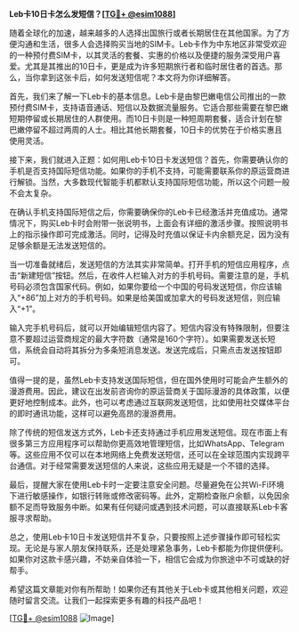 **Leb卡10日卡怎么发短信？[[TG💪+ @esim1088](https://t.me/s/esim1088)]**

随着全球化的加速，越来越多的人选择出国旅行或者长期居住在其他国家。为了方便沟通和生活，很多人会选择购买当地的SIM卡。Leb卡作为中东地区非常受欢迎的一种预付费SIM卡，以其灵活的套餐、实惠的价格以及便捷的服务深受用户喜爱。尤其是其推出的10日卡，更是成为许多短期旅行者和临时居住者的首选。那么，当你拿到这张卡后，如何发送短信呢？本文将为你详细解答。

首先，我们来了解一下Leb卡的基本信息。Leb卡是由黎巴嫩电信公司推出的一款预付费SIM卡，支持语音通话、短信以及数据流量服务。它适合那些需要在黎巴嫩短期停留或长期居住的人群使用。而10日卡则是一种短周期套餐，适合计划在黎巴嫩停留不超过两周的人士。相比其他长期套餐，10日卡的优势在于价格实惠且使用灵活。

接下来，我们就进入正题：如何用Leb卡10日卡发送短信？首先，你需要确认你的手机是否支持国际短信功能。如果你的手机不支持，可能需要联系你的原运营商进行解锁。当然，大多数现代智能手机都默认支持国际短信功能，所以这个问题一般不会太复杂。

在确认手机支持国际短信之后，你需要确保你的Leb卡已经激活并充值成功。通常情况下，购买Leb卡时会附带一张说明书，上面会有详细的激活步骤。按照说明书上的指示操作即可完成激活。同时，记得及时充值以保证卡内余额充足，因为没有足够余额是无法发送短信的。

当一切准备就绪后，发送短信的方法其实非常简单。打开手机的短信应用程序，点击“新建短信”按钮。然后，在收件人栏输入对方的手机号码。需要注意的是，手机号码必须包含国家代码。例如，如果你要给一个中国的号码发送短信，你应该输入“+86”加上对方的手机号码。如果是给美国或加拿大的号码发送短信，则应输入“+1”。

输入完手机号码后，就可以开始编辑短信内容了。短信内容没有特殊限制，但要注意不要超过运营商规定的最大字符数（通常是160个字符）。如果需要发送长短信，系统会自动将其拆分为多条短消息发送。发送完成后，只需点击发送按钮即可。

值得一提的是，虽然Leb卡支持发送国际短信，但在国外使用时可能会产生额外的漫游费用。因此，建议在出发前咨询你的原运营商关于国际漫游的具体政策，以便更好地控制成本。此外，也可以考虑通过互联网发送短信，比如使用社交媒体平台的即时通讯功能，这样可以避免高昂的漫游费用。

除了传统的短信发送方式外，Leb卡还支持通过手机应用发送短信。现在市面上有很多第三方应用程序可以帮助你更高效地管理短信，比如WhatsApp、Telegram等。这些应用不仅可以在本地网络上免费发送短信，还可以在全球范围内实现跨平台通信。对于经常需要发送短信的人来说，这些应用无疑是一个不错的选择。

最后，提醒大家在使用Leb卡时一定要注意安全问题。尽量避免在公共Wi-Fi环境下进行敏感操作，如银行转账或修改密码等。此外，定期检查账户余额，以免因余额不足而导致服务中断。如果有任何疑问或遇到技术问题，可以直接联系Leb卡客服寻求帮助。

总之，使用Leb卡10日卡发送短信并不复杂，只要按照上述步骤操作即可轻松实现。无论是与家人朋友保持联系，还是处理紧急事务，Leb卡都能为你提供便利。如果你对这款卡感兴趣，不妨亲自体验一下，相信它会成为你旅途中不可或缺的好帮手。

希望这篇文章能对你有所帮助！如果你还有其他关于Leb卡或其他相关问题，欢迎随时留言交流。让我们一起探索更多有趣的科技产品吧！

[[TG💪+ @esim1088](https://t.me/s/esim1088) ![Image](https://i.postimg.cc/4NQfJmqS/Snipaste-2025-05-13-00-14-12.png)]